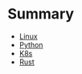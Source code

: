 # Summary

- [Linux](./linux.md)
- [Python](python/index.md)
- [K8s](k8s/index.md)
- [Rust](Rust/index.md)